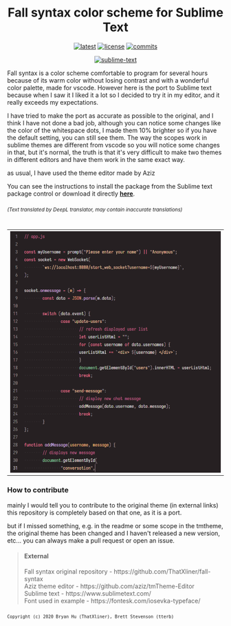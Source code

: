 <div align="center">
  <h1>Fall syntax color scheme for Sublime Text</h1>

  [![latest](https://github-basic-badges.herokuapp.com/release/imnotril/fall-syntax-sublime-text.svg)](https://github.com/imnotril/fall-syntax-sublime-text/releases/latest)
  [![license](https://github-basic-badges.herokuapp.com/license/imnotril/fall-syntax-sublime-text.svg)](https://github.com/imnotril/fall-syntax-sublime-text/blob/main/LICENSE)
  [![commits](https://github-basic-badges.herokuapp.com/commits/imnotril/fall-syntax-sublime-text.svg)]()
  
  [![sublime-text](https://img.shields.io/badge/sublime_text-%23575757.svg?&style=for-the-badge&logo=sublime-text&logoColor=important)](https://www.sublimetext.com/)

</div>

Fall syntax is a color scheme comfortable to program for several hours because of its warm color without losing contrast and with a wonderful color palette, made for vscode.
However here is the port to Sublime text because when I saw it I liked it a lot so I decided to try it in my editor, and it really exceeds my expectations.

I have tried to make the port as accurate as possible to the original, and I think I have not done a bad job, although you can notice some changes like the color of the whitespace dots, I made them 10% brighter so if you have the default setting, you can still see them.
The way the scopes work in sublime themes are different from vscode so you will notice some changes in that, but it's normal, the truth is that it's very difficult to make two themes in different editors and have them work in the same exact way.

as usual, I have used the theme editor made by Aziz

<p>You can see the instructions to install the package from the Sublime text package control or download it directly <strong><a href="https://github.com/imnotril/fall-syntax-sublime-text/releases/latest">here</a></strong>.
<h6><sup>(Text translated by DeepL translator, may contain inaccurate translations)<sup></h6></p>
<table>
  <tr><th>
    <img src="https://github.com/imnotril/fall-syntax-sublime-text/blob/main/preview.png">      
  </th></tr>
</table>

<h3>How to contribute</h3>
<p>
mainly I would tell you to contribute to the original theme (in external links) this repository is completely based on that one, as it is a port.

but if I missed something, e.g. in the readme or some scope in the tmtheme, the original theme has been changed and I haven't released a new version, etc... you can always make a pull request or open an issue.
</p>


<blockquote>
  <h4>External</h4>
  <p>Fall syntax original repository - https://github.com/ThatXliner/fall-syntax<br>
  Aziz theme editor - https://github.com/aziz/tmTheme-Editor<br>
  Sublime text - https://www.sublimetext.com/<br>
  Font used in example - https://fontesk.com/iosevka-typeface/</p>
</blockquote>
<sub><code>Copyright (c) 2020 Bryan Hu (ThatXliner), Brett Stevenson (tterb)</code></sub>
